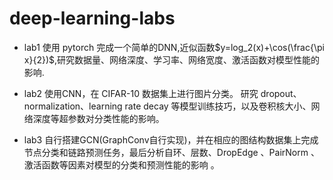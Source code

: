 # deep-learning-labs

- lab1 
使用 pytorch 完成一个简单的DNN,近似函数$y=log_2(x)+\cos(\frac{\pi x}{2})$,研究数据量、网络深度、学习率、网络宽度、激活函数对模型性能的影响.

- lab2
使用CNN，在 CIFAR-10 数据集上进行图片分类。
研究 dropout、normalization、learning rate decay 等模型训练技巧，以及卷积核大小、网络深度等超参数对分类性能的影响。

- lab3
自行搭建GCN(GraphConv自行实现)，并在相应的图结构数据集上完成节点分类和链路预测任务，最后分析自环、层数、DropEdge 、PairNorm 、激活函数等因素对模型的分类和预测性能的影响 。